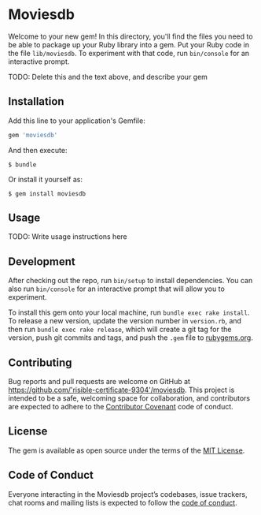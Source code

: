 # Moviesdb

Welcome to your new gem! In this directory, you'll find the files you need to be able to package up your Ruby library into a gem. Put your Ruby code in the file `lib/moviesdb`. To experiment with that code, run `bin/console` for an interactive prompt.

TODO: Delete this and the text above, and describe your gem

## Installation

Add this line to your application's Gemfile:

```ruby
gem 'moviesdb'
```

And then execute:

    $ bundle

Or install it yourself as:

    $ gem install moviesdb

## Usage

TODO: Write usage instructions here

## Development

After checking out the repo, run `bin/setup` to install dependencies. You can also run `bin/console` for an interactive prompt that will allow you to experiment.

To install this gem onto your local machine, run `bundle exec rake install`. To release a new version, update the version number in `version.rb`, and then run `bundle exec rake release`, which will create a git tag for the version, push git commits and tags, and push the `.gem` file to [rubygems.org](https://rubygems.org).

## Contributing

Bug reports and pull requests are welcome on GitHub at https://github.com/'risible-certificate-9304'/moviesdb. This project is intended to be a safe, welcoming space for collaboration, and contributors are expected to adhere to the [Contributor Covenant](http://contributor-covenant.org) code of conduct.

## License

The gem is available as open source under the terms of the [MIT License](https://opensource.org/licenses/MIT).

## Code of Conduct

Everyone interacting in the Moviesdb project’s codebases, issue trackers, chat rooms and mailing lists is expected to follow the [code of conduct](https://github.com/'risible-certificate-9304'/moviesdb/blob/master/CODE_OF_CONDUCT.md).
